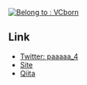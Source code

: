  [![Belong to : VCborn](https://img.shields.io/badge/Belongs-VCborn-success?style=flat-square)](https://vcborn.com/)

## Link
- [Twitter: paaaaa_4](https://twitter.com/paaaaa_4)
- [Site](https://paaaaa4.com)
- [Qiita](https://qiita.com/Paaaaa4)

